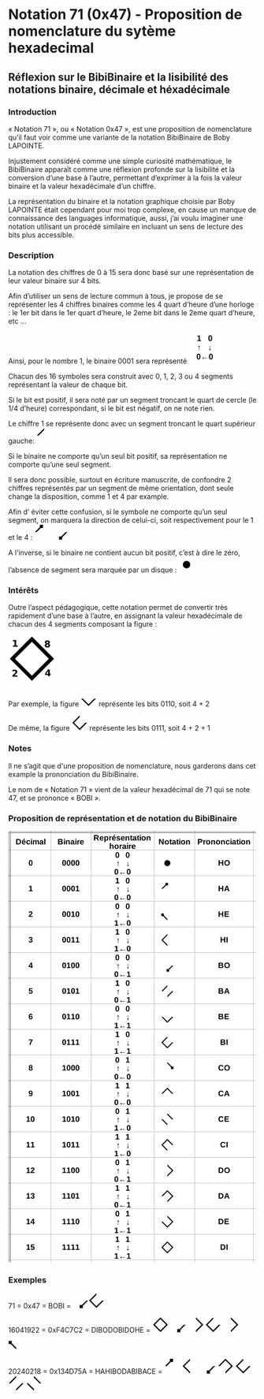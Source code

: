 # Notation 71 (0x47) - Proposition de nomenclature du sytème hexadecimal 
## Réflexion sur le BibiBinaire et la lisibilité des notations binaire, décimale et héxadécimale  

### Introduction
« Notation 71 », ou « Notation 0x47 », est une proposition de nomenclature qu’il faut voir comme une variante de la notation BibiBinaire de Boby LAPOINTE.

Injustement considéré comme une simple curiosité mathématique, le BibiBinaire apparaît comme une  réflexion profonde sur la lisibilité et la conversion d’une base à l’autre, permettant d’exprimer à la fois la valeur binaire et la valeur hexadécimale d’un chiffre.

La représentation du binaire et la notation graphique choisie par Boby LAPOINTE était cependant pour moi trop complexe, en cause un manque de connaissance des languages informatique, aussi, j’ai voulu imaginer une notation utilisant un procédé similaire en incluant un sens de lecture des bits plus accessible.

### Description
La notation des chiffres de 0 à 15 sera donc basé sur une représentation de leur valeur binaire sur 4 bits.

Afin d’utiliser un sens de lecture commun à tous, je propose de se représenter les 4 chiffres binaires comme les 4 quart d’heure d’une horloge : le 1er  bit dans le 1er quart d’heure, le 2eme bit dans le 2eme quart d’heure, etc ...

Ainsi, pour le nombre 1, le binaire 0001 sera représenté <img src="/img/0001-horaire.png" width="64" height="64">


Chacun des 16 symboles sera construit avec 0, 1, 2, 3 ou 4 segments représentant la valeur de chaque bit.
 
Si le bit est positif, il sera noté par un segment troncant le quart de cercle (le 1/4 d’heure) correspondant, si le bit est négatif, on ne note rien.

Le chiffre 1 se représente donc avec un segment troncant le quart supérieur gauche: <img src="/img/1_nodir.png" width="32" height="32">


Si le binaire ne comporte qu’un seul bit positif, sa représentation ne comporte qu’une seul segment. 

Il sera donc possible, surtout en écriture manuscrite, de confondre 2 chiffres représentés par un segment de même orientation, dont seule change la disposition, comme 1 et 4 par example.

Afin d’ éviter cette confusion, si le symbole ne comporte qu’un seul segment, on marquera la 
direction de celui-ci, soit respectivement pour le 1 et le 4 : <img src="/img/1.png" width="32" height="32"> <img src="/img/4.png" width="32" height="32">


A l’inverse, si le binaire ne contient aucun bit positif, c’est à dire le zéro, l’absence de segment 
sera marquée par un disque : <img src="/img/0.png" width="32" height="32">


### Intérêts
Outre l’aspect pédagogique, cette notation permet de convertir très rapidement d’une base à l’autre, en assignant la valeur hexadécimale de chacun des 4 segments composant la figure : 

<img src="/img/8421.png" width="96" height="96">

Par exemple, la figure <img src="/img/6.png" width="32" height="32"> représente les bits 0110, soit 4 + 2 

De même, la figure <img src="/img/7.png" width="32" height="32"> représente les bits 0111, soit 4 + 2 + 1 

### Notes
Il ne s’agit que d'une proposition de nomenclature, nous garderons dans cet example la prononciation du BibiBinaire.

Le nom de « Notation 71 » vient de la valeur hexadécimal de 71 qui se note 47, et se prononce « BOBI ».
 

### Proposition de représentation et de notation du BibiBinaire 
![Nomenclature de la notation 71.](/img/notation.png)
	

### Exemples

71 = 0x47 = BOBI = <img src="/img/4.png" width="32" height="32"><img src="/img/7.png" width="32" height="32"> 

16041922 = 0xF4C7C2 = DIBODOBIDOHE = <img src="/img/15.png" width="32" height="32"> <img src="/img/4.png" width="32" height="32"> <img src="/img/12.png" width="32" height="32"> <img src="/img/7.png" width="32" height="32"> <img src="/img/12.png" width="32" height="32"> <img src="/img/2.png" width="32" height="32">

20240218 = 0x134D75A = HAHIBODABIBACE = <img src="/img/1.png" width="32" height="32"> <img src="/img/3.png" width="32" height="32"> <img src="/img/4.png" width="32" height="32"> <img src="/img/13.png" width="32" height="32"> <img src="/img/7.png" width="32" height="32"> <img src="/img/5.png" width="32" height="32"> <img src="/img/10.png" width="32" height="32"> 






